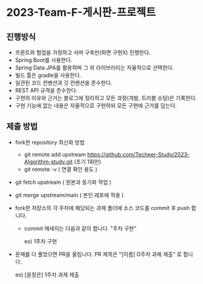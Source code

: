 # 2023-Team-F-게시판-프로젝트

진행방식
------
- 프론트와 협업을 가정하고 서버 구축만(화면 구현X) 진행한다.
- Spring Boot를 사용한다.
- Spring Data JPA를 활용하며 그 외 라이브러리는 자율적으로 선택한다.
- 빌드 툴은 gradle을 사용한다.
- 일관된 코드 컨벤션과 깃 컨벤션을 준수한다.
- REST API 규격을 준수한다.
- 구현의 이유와 근거는 블로그에 정리하고 모든 과정(개발, 트러블 슈팅)은 기록한다.
- 구현 기능에 없는 내용은 자율적으로 구현하되 모든 구현에 근거를 담는다.

제출 방법 
------
- fork한 repository 최신화 방법
  - git remote add upstream https://github.com/Techeer-Study/2023-Algorithm-study.git (초기 1회만)
  - git remote -v ( 연결 확인 용도 )


- git fetch upstream ( 원본과 동기화 작업 )
- git merge upstream/main ( 본인 레포에 적용 )

- fork한 저장소의 각 주차에 해당되는 과제 폴더에 소스 코드를 commit 후 push 합니다.

  - commit 메세지는 다음과 같이 합니다. "주차 구현"

    ex) 1주차 구현


- 문제를 다 풀었으면 PR을 올립니다.
  PR 제목은 "[이름] O주차 과제 제출" 로 합니다.
  
  ex) [윤정은] 1주차 과제 제출
